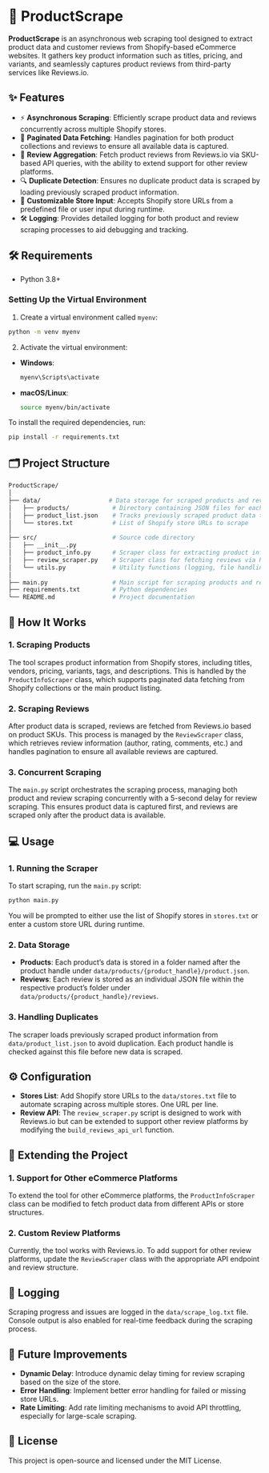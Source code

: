 
# 🚀 ProductScrape

**ProductScrape** is an asynchronous web scraping tool designed to extract product data and customer reviews from Shopify-based eCommerce websites. It gathers key product information such as titles, pricing, and variants, and seamlessly captures product reviews from third-party services like Reviews.io.

## ✨ Features

- ⚡ **Asynchronous Scraping**: Efficiently scrape product data and reviews concurrently across multiple Shopify stores.
- 📄 **Paginated Data Fetching**: Handles pagination for both product collections and reviews to ensure all available data is captured.
- 📝 **Review Aggregation**: Fetch product reviews from Reviews.io via SKU-based API queries, with the ability to extend support for other review platforms.
- 🔍 **Duplicate Detection**: Ensures no duplicate product data is scraped by loading previously scraped product information.
- 🔧 **Customizable Store Input**: Accepts Shopify store URLs from a predefined file or user input during runtime.
- 🛠️ **Logging**: Provides detailed logging for both product and review scraping processes to aid debugging and tracking.

## 🛠️ Requirements

- Python 3.8+

### Setting Up the Virtual Environment

1. Create a virtual environment called `myenv`:

```bash
python -m venv myenv
```

2. Activate the virtual environment:

- **Windows**:
  ```bash
  myenv\Scripts\activate
  ```
- **macOS/Linux**:
  ```bash
  source myenv/bin/activate
  ```

To install the required dependencies, run:

```bash
pip install -r requirements.txt
```

## 🗂️ Project Structure

```bash
ProductScrape/
│
├── data/                   # Data storage for scraped products and reviews
│   ├── products/            # Directory containing JSON files for each scraped product
│   ├── product_list.json    # Tracks previously scraped product data to avoid duplication
│   └── stores.txt           # List of Shopify store URLs to scrape
│
├── src/                     # Source code directory
│   ├── __init__.py
│   ├── product_info.py      # Scraper class for extracting product information
│   ├── review_scraper.py    # Scraper class for fetching reviews via Reviews.io API
│   └── utils.py             # Utility functions (logging, file handling, concurrency)
│
├── main.py                  # Main script for scraping products and reviews concurrently
├── requirements.txt         # Python dependencies
└── README.md                # Project documentation
```

## 🚦 How It Works

### 1. Scraping Products

The tool scrapes product information from Shopify stores, including titles, vendors, pricing, variants, tags, and descriptions. This is handled by the `ProductInfoScraper` class, which supports paginated data fetching from Shopify collections or the main product listing.

### 2. Scraping Reviews

After product data is scraped, reviews are fetched from Reviews.io based on product SKUs. This process is managed by the `ReviewScraper` class, which retrieves review information (author, rating, comments, etc.) and handles pagination to ensure all available reviews are captured.

### 3. Concurrent Scraping

The `main.py` script orchestrates the scraping process, managing both product and review scraping concurrently with a 5-second delay for review scraping. This ensures product data is captured first, and reviews are scraped only after the product data is available.

## 💻 Usage

### 1. Running the Scraper

To start scraping, run the `main.py` script:

```bash
python main.py
```

You will be prompted to either use the list of Shopify stores in `stores.txt` or enter a custom store URL during runtime.

### 2. Data Storage

- **Products**: Each product’s data is stored in a folder named after the product handle under `data/products/{product_handle}/product.json`.
- **Reviews**: Each review is stored as an individual JSON file within the respective product’s folder under `data/products/{product_handle}/reviews`.

### 3. Handling Duplicates

The scraper loads previously scraped product information from `data/product_list.json` to avoid duplication. Each product handle is checked against this file before new data is scraped.

## ⚙️ Configuration

- **Stores List**: Add Shopify store URLs to the `data/stores.txt` file to automate scraping across multiple stores. One URL per line.
- **Review API**: The `review_scraper.py` script is designed to work with Reviews.io but can be extended to support other review platforms by modifying the `build_reviews_api_url` function.

## 🚀 Extending the Project

### 1. Support for Other eCommerce Platforms

To extend the tool for other eCommerce platforms, the `ProductInfoScraper` class can be modified to fetch product data from different APIs or store structures.

### 2. Custom Review Platforms

Currently, the tool works with Reviews.io. To add support for other review platforms, update the `ReviewScraper` class with the appropriate API endpoint and review structure.

## 📝 Logging

Scraping progress and issues are logged in the `data/scrape_log.txt` file. Console output is also enabled for real-time feedback during the scraping process.

## 🔮 Future Improvements

- **Dynamic Delay**: Introduce dynamic delay timing for review scraping based on the size of the store.
- **Error Handling**: Implement better error handling for failed or missing store URLs.
- **Rate Limiting**: Add rate limiting mechanisms to avoid API throttling, especially for large-scale scraping.

## 📜 License

This project is open-source and licensed under the MIT License.
